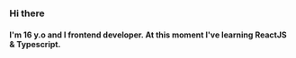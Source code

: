 ### Hi there 
#### I'm 16 y.o and I frontend developer. At this moment I've learning ReactJS & Typescript. 
<!-- Now I am creating a material library for React
https://github.com/CDS-Solutions/UI
 -->
<!--
 Contacts   
    <a href="mailto: danilatezin@gmail.com">
<img  src="https://img.shields.io/badge/Gmail-D14836?style=for-the-badge&logo=gmail&logoColor=white" />
</a>
-->
<!-- 
## For pet projects I use the following technologies -


<img align="center" src="/github-metrics.svg" alt="Metrics" width="1000">
